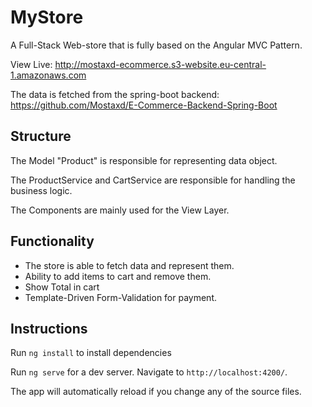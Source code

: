 # MyStore

A Full-Stack Web-store that is fully based on the Angular MVC Pattern.

View Live: http://mostaxd-ecommerce.s3-website.eu-central-1.amazonaws.com

The data is fetched from the spring-boot backend: https://github.com/Mostaxd/E-Commerce-Backend-Spring-Boot


## Structure
The Model "Product" is responsible for representing data object.

The ProductService and CartService are responsible for handling the business logic.

The Components are mainly used for the View Layer.

## Functionality

- The store is able to fetch data and represent them.
- Ability to add items to cart and remove them.
- Show Total in cart
- Template-Driven Form-Validation for payment.



## Instructions
Run `ng install` to install dependencies

Run `ng serve` for a dev server. Navigate to `http://localhost:4200/`.

The app will automatically reload if you change any of the source files.


